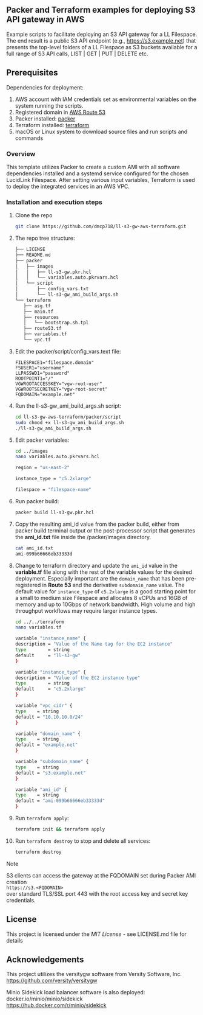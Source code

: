 ## Packer and Terraform examples for deploying S3 API gateway in AWS
Example scripts to facilitate deploying an S3 API gateway for a LL Filespace. The end result is a public S3 API endpoint (e.g., https://s3.example.net) that presents the top-level folders of a LL Filespace as S3 buckets available for a full range of S3 API calls, LIST | GET | PUT | DELETE etc.

## Prerequisites

Dependencies for deployment:

1. AWS account with IAM credentials set as environmental variables on the system running the scripts.
2. Registered domain in [AWS Route 53](https://docs.aws.amazon.com/Route53/latest/DeveloperGuide/domain-register.html#register_new_console)
3. Packer installed: [packer](https://developer.hashicorp.com/packer/tutorials/docker-get-started/get-started-install-cli)
4. Terraform installed: [terraform](https://developer.hashicorp.com/terraform/tutorials/aws-get-started/install-cli)
5. macOS or Linux system to download source files and run scripts and commands

<!-- OVERVIEW -->
### Overview
This template utilizes Packer to create a custom AMI with all software dependencies installed and a systemd service configured for the chosen LucidLink Filespace. After setting various input variables, Terraform is used to deploy the integrated services in an AWS VPC.

<!-- INSTALLATION -->
### Installation and execution steps

1. Clone the repo
   ```sh
   git clone https://github.com/dmcp718/ll-s3-gw-aws-terraform.git
   ```
2. The repo tree structure:
   ```sh
   ├── LICENSE
   ├── README.md
   ├── packer
   │   ├── images
   │   │   ├── ll-s3-gw.pkr.hcl
   │   │   └── variables.auto.pkrvars.hcl
   │   └── script
   │       ├── config_vars.txt
   │       └── ll-s3-gw_ami_build_args.sh
   └── terraform
      ├── asg.tf
      ├── main.tf
      ├── resources
      │   └── bootstrap.sh.tpl
      ├── route53.tf
      ├── variables.tf
      └── vpc.tf
   ```
3. Edit the packer/script/config_vars.text file:
   ```
   FILESPACE1="filespace.domain"
   FSUSER1="username"
   LLPASSWD1="password"
   ROOTPOINT1="/"
   VGWROOTACCESSKEY="vgw-root-user"
   VGWROOTSECRETKEY="vgw-root-secret"
   FQDOMAIN="example.net"
   ```
4. Run the ll-s3-gw_ami_build_args.sh script:
   ```sh
   cd ll-s3-gw-aws-terraform/packer/script
   sudo chmod +x ll-s3-gw_ami_build_args.sh
   ./ll-s3-gw_ami_build_args.sh
   ```
5. Edit packer variables:
   ```sh
   cd ../images
   nano variables.auto.pkrvars.hcl
   ```
   ```sh
   region = "us-east-2"

   instance_type = "c5.2xlarge"

   filespace = "filespace-name"
   ```
6. Run packer build:
   ```sh
   packer build ll-s3-gw.pkr.hcl
   ```
7. Copy the resulting ami_id value from the packer build, either from packer build terminal output or the post-processor script that generates the **ami_id.txt** file inside the /packer/images directory.
   ```sh
   cat ami_id.txt
   ami-099b66666eb33333d
   ```
8. Change to terraform directory and update the `ami_id` value in the **variable.tf** file along with the rest of the variable values for the desired deployment. Especially important are the `domain_name` that has been pre-registered in **Route 53** and the derivative `subdomain_name` value. The default value for `instance_type` of `c5.2xlarge` is a good starting point for a small to medium size Filespace and allocates 8 vCPUs and 16GB of memory and up to 10Gbps of network bandwidth. High volume and high throughput workflows may require larger instance types.
   ```sh
   cd ../../terraform
   nano variables.tf
   ```
   ```sh
   variable "instance_name" {
   description = "Value of the Name tag for the EC2 instance"
   type        = string
   default     = "ll-s3-gw"
   }

   variable "instance_type" {
   description = "Value of the EC2 instance type"
   type        = string
   default     = "c5.2xlarge"
   }

   variable "vpc_cidr" {
   type    = string
   default = "10.10.10.0/24"
   }

   variable "domain_name" {
   type    = string
   default = "example.net"
   }

   variable "subdomain_name" {
   type    = string
   default = "s3.example.net"
   }

   variable "ami_id" {
   type    = string
   default = "ami-099b66666eb33333d"
   }   
   ```
9. Run ``terraform apply``:
   ```sh
   terraform init && terraform apply
   ```
10. Run ``terraform destroy`` to stop and delete all services:
    ```sh
    terraform destroy
    ```
> [!NOTE]
> S3 clients can access the gateway at the FQDOMAIN set during Packer AMI creation  
> ``https://s3.<FQDOMAIN>``  
> over standard TLS/SSL port 443 with the root access key and secret key credentials.  

## License
This project is licensed under the *MIT License* - see LICENSE.md file for details

## Acknowledgements
This project utilizes the versitygw software from Versity Software, Inc.
https://github.com/versity/versitygw

Minio Sidekick load balancer software is also deployed:  
docker.io/minio/minio/sidekick  
https://hub.docker.com/r/minio/sidekick